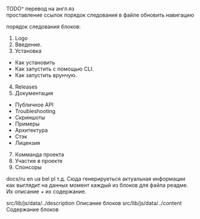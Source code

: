 TODO^
    перевод на англ.яз\
    проставление ссылок []()
    порядок следования в файле
    обновить навигацию



порядок следования блоков:
1. Logo
2. Введение.
3. Установка
 * Как установить
 * Как запустить с помощью CLI.
 * Как запустить врунчую.
4. Releases
5. Документация
 * Публичное API
 * Troubleshooting
 * Скриншоты
 * Примеры
 * Архитектура
 * Стэк
 * Лицензия
7. Комманда проекта
8. Участие в проекте
9. Спонсоры


docs/ru en ua bel pl т.д. Сюда генерируеться актуальная информации как выглядит на данных момент каждый из блоков для файла реадме. Их описание + их содержание.

src/lib/js/data/../description Описание блоков
src/lib/js/data/../content Содержание блоков


